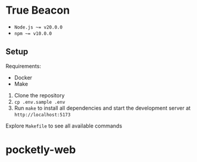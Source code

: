 # True Beacon

- `Node.js ~= v20.0.0`
- `npm ~= v10.0.0`

## Setup

Requirements:

- Docker
- Make

1. Clone the repository
2. `cp .env.sample .env`
3. Run `make` to install all dependencies and start the development server at `http://localhost:5173`

Explore `Makefile` to see all available commands
# pocketly-web
